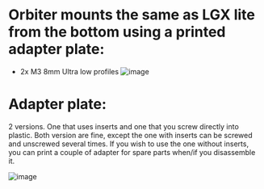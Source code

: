 # Orbiter mounts the same as LGX lite from the bottom using a printed adapter plate:

- 2x M3 8mm Ultra low profiles
![image](https://user-images.githubusercontent.com/37383368/147398881-df27f4f5-bbb1-4617-b962-94aa31d1ceae.png)

# Adapter plate:

2 versions. One that uses inserts and one that you screw directly into plastic. Both version are fine, except the one with inserts can be screwed and unscrewed several times. If you wish to use the one without inserts, you can print a couple of adapter for spare parts when/if you disassemble it.

![image](https://user-images.githubusercontent.com/37383368/147398943-5686360a-ea5f-4cdf-bb98-aabe11347dc0.png)

